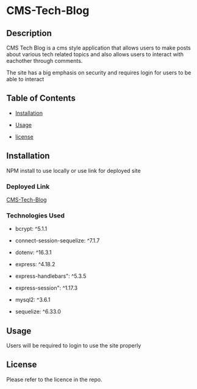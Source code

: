 # CMS-Tech-Blog

## Description

CMS Tech Blog is a cms style application that allows users to make posts about various tech related topics and also allows users to interact with eachother through comments.

The site has a big emphasis on security and requires login for users to be able to interact

## Table of Contents

- [Installation](#installation)

- [Usage](#usage)

- [license](#license)

## Installation

NPM install to use locally or use link for deployed site

### Deployed Link

[CMS-Tech-Blog](https://techblogv1-684b70b4f6a1.herokuapp.com/login)


### Technologies Used

- bcrypt: ^5.1.1

- connect-session-sequelize: ^7.1.7

- dotenv: ^16.3.1

- express: ^4.18.2

- express-handlebars": ^5.3.5

- express-session": ^1.17.3

- mysql2: ^3.6.1

- sequelize: ^6.33.0

## Usage

Users will be required to login to use the site properly

## License

Please refer to the licence in the repo.
